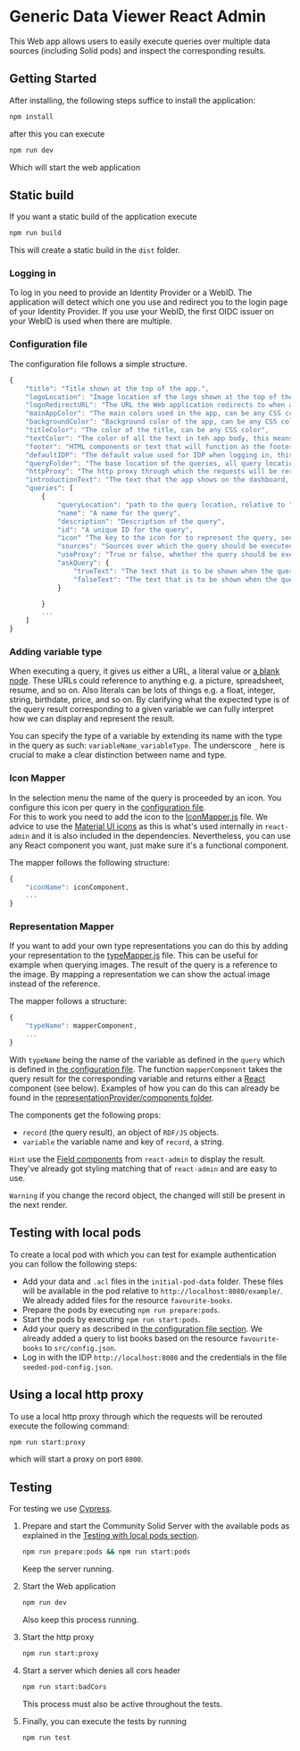 # Generic Data Viewer React Admin

This Web app allows users to easily execute queries over multiple data sources (including Solid pods) and 
inspect the corresponding results.

## Getting Started

After installing, the following steps suffice to install the application:

```bash
npm install
```

after this you can execute

```bash
npm run dev
```

Which will start the web application

## Static build

If you want a static build of the application execute

```bash
npm run build
```

This will create a static build in the `dist` folder.


### Logging in 

To log in you need to provide an Identity Provider or a WebID.
The application will detect which one you use and redirect you to the login page of your Identity Provider.
If you use your WebID, the first OIDC issuer on your WebID is used when there are multiple. 

### Configuration file

The configuration file follows a simple structure.

```js
{
    "title": "Title shown at the top of the app.",
    "logoLocation": "Image location of the logo shown at the top of the app (relative to public folder.).",
    "logoRedirectURL": "The URL the Web application redirects to when a user clicks on the logo.",
    "mainAppColor": "The main colors used in the app, can be any CSS color.",
    "backgroundColor": "Background color of the app, can be any CSS color.",
    "titleColor": "The color of the title, can be any CSS color",
    "textColor": "The color of all the text in teh app body, this means all text except header and footer.",
    "footer": "HTML components or text that will function as the footer (will be placed in the footer div.)",
    "defaultIDP": "The default value used for IDP when logging in, this IDP can be manually changed in the Web app as well. ",
    "queryFolder": "The base location of the queries, all query locations will start from this folder (relative to public folder.)",
    "httpProxy": "The http proxy through which the requests will be rerouted. When left empty, the Comunica query engine will handle it. This is useful when CORS headers are not set (correctly) on the queried source.",
    "introductionText": "The text that the app shows on the dashboard, which the app also shows when you first open it.",
    "queries": [
        {
            "queryLocation": "path to the query location, relative to "queryFolder"",
            "name": "A name for the query",
            "description": "Description of the query",
            "id": "A unique ID for the query",
            "icon" "The key to the icon for to represent the query, see below. This is optional and a default menu icon will be used when left empty.",
            "sources": "Sources over which the query should be executed",
            "useProxy": "True or false, whether the query should be executed through the proxy or not. This field is optional and defaults to false.",
            "askQuery": {
                "trueText": "The text that is to be shown when the query result is true, only useful for ASK queries.",
                "falseText": "The text that is to be shown when the query result is true, only useful for ASK queries."
            }

        }
        ...
    ]
}
```

### Adding variable type

When executing a query, it gives us either a URL, a literal value or [a blank node](https://www.w3.org/TR/rdf12-concepts/#section-blank-nodes).
These URLs could reference to anything e.g. a picture, spreadsheet, resume, and so on.
Also literals can be lots of things e.g. a float, integer, string, birthdate, price, and so on.
By clarifying what the expected type is of the query result corresponding to a given variable
we can fully interpret how we can display and represent the result.

You can specify the type of a variable by extending its name with the type in the query as such: `variableName_variableType`.
The underscore `_` here is crucial to make a clear distinction between name and type.

### Icon Mapper

In the selection menu the name of the query is proceeded by an icon.
You configure this icon per query in the [configuration file](#configuration-file).  
For this to work you need to add the icon to the [IconMapper.js](./src/IconProvider/IconProvider.js) file.
We advice to use the [Material UI icons](https://material-ui.com/components/material-icons/) as this is what's used internally in `react-admin` and it is also included in the dependencies.
Nevertheless, you can use any React component you want, just make sure it's a functional component.

The mapper follows the following structure:

```js
{
    "iconName": iconComponent,
    ...
}
```

### Representation Mapper

If you want to add your own type representations
you can do this by adding your representation to the [typeMapper.js](./src/representationProvider/representationProvider.jsx) file.
This can be useful for example when querying images.
The result of the query is a reference to the image.
By mapping a representation we can show the actual image instead of the reference.

The mapper follows a structure:

```js
{
    "typeName": mapperComponent,
    ...
}
```

With `typeName` being the name of the variable as defined in the `query`
which is defined in [the configuration file](#configuration-file).
The function `mapperComponent` takes the query result for the corresponding variable and
returns either a [React](https://react.dev/) component (see below).
Examples of how you can do this can already be found in the [representationProvider/components folder](./src/representationProvider/components/).

The components get the following props:

- `record` (the query result), an object of `RDF/JS` objects.
- `variable` the variable name and key of `record`, a string.

`Hint` use the [Field components](https://marmelab.com/react-admin/doc/3.19/Fields.html#basic-fields) from `react-admin` to display the result. 
They've already got styling matching that of `react-admin` and are easy to use. 

`Warning` if you change the record object, the changed will still be present in the next render. 

## Testing with local pods

To create a local pod with which you can test for example authentication you can follow the following steps:

- Add your data and `.acl` files in the `initial-pod-data` folder.
  These files will be available in the pod relative to `http://localhost:8080/example/`.
  We already added files for the resource `favourite-books`.
- Prepare the pods by executing `npm run prepare:pods`.
- Start the pods by executing `npm run start:pods`.
- Add your query as described in [the configuration file section](#configuration-file).
  We already added a query to list books based on the resource `favourite-books` to `src/config.json`.
- Log in with the IDP `http://localhost:8080` and
  the credentials in the file `seeded-pod-config.json`.

## Using a local http proxy 

To use a local http proxy through which the requests will be rerouted execute the following command:

```bash
npm run start:proxy
```

which will start a proxy on port `8000`.

## Testing

For testing we use [Cypress](https://www.cypress.io/).

1. Prepare and start the Community Solid Server with the available pods as explained in the [Testing with local pods section](#testing-with-local-pods).

   ```bash
   npm run prepare:pods && npm run start:pods
   ```

   Keep the server running.

2. Start the Web application
   ```bash
   npm run dev
   ```
   Also keep this process running.
3. Start the http proxy
   ```bash
   npm run start:proxy
   ```
4. Start a server which denies all cors header
    ```bash
    npm run start:badCors
    ```

   This process must also be active throughout the tests.
5. Finally, you can execute the tests by running
   ```bash
   npm run test
   ```

